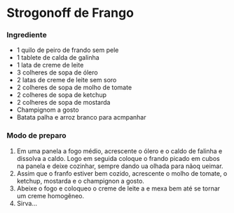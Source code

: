 # Strogonoff de Frango

### Ingrediente

- 1 quilo de peiro de frando sem  pele
- 1 tablete de calda de galinha
- 1 lata de creme de leite
- 3 colheres de sopa de ólero
- 2 latas de creme de leite sem soro
- 2 colheres de sopa de molho de tomate
- 2 colheres de sopa de ketchup
- 2 colheres de sopa de mostarda
- Champignom a gosto
- Batata palha e arroz branco para acmpanhar

### Modo de preparo

1. Em uma panela a fogo médio, acrescente o ólero e o caldo de falinha e dissolva a caldo. Logo em seguida  coloque o frando picado em cubos na panela e deixe cozinhar, sempre dando ua olhada para nãoq ueimar.
2. Assim que o franfo estiver bem cozido, acrescente o molho de tomate, o ketchup, mostarda e o champignon a gosto.
3. Abeixe o fogo e coloqueo o creme de leite a e mexa bem até se tornar um creme homogêneo.
4. Sirva...